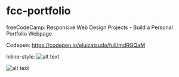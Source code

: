 # fcc-portfolio
 freeCodeCamp: Responsive Web Design Projects - Build a Personal Portfolio Webpage
 
 Codepen: https://codepen.io/eluizatsuda/full/mdRGQaM
 
Inline-style: 
![alt text](https://eluizatsuda.github.io/image/portfolio/img-portfolio-transp.png "Screenshot")


![alt text](https://eluizatsuda.github.io/image/portfolio/Portfolio_WebPage.png "Screenshot")
